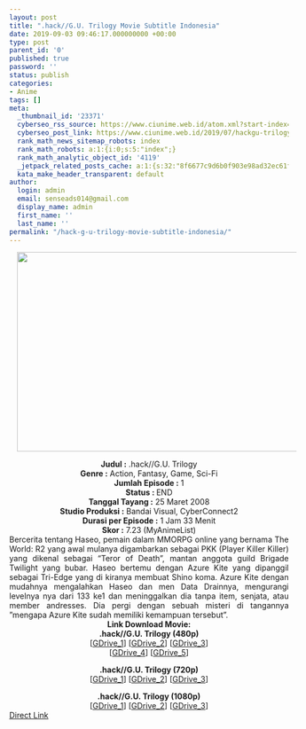 ```yaml
---
layout: post
title: ".hack//G.U. Trilogy Movie Subtitle Indonesia"
date: 2019-09-03 09:46:17.000000000 +00:00
type: post
parent_id: '0'
published: true
password: ''
status: publish
categories:
- Anime
tags: []
meta:
  _thumbnail_id: '23371'
  cyberseo_rss_source: https://www.ciunime.web.id/atom.xml?start-index=3451&max-results=150
  cyberseo_post_link: https://www.ciunime.web.id/2019/07/hackgu-trilogy-movie-subtitle-indonesia.html
  rank_math_news_sitemap_robots: index
  rank_math_robots: a:1:{i:0;s:5:"index";}
  rank_math_analytic_object_id: '4119'
  _jetpack_related_posts_cache: a:1:{s:32:"8f6677c9d6b0f903e98ad32ec61f8deb";a:2:{s:7:"expires";i:1657923473;s:7:"payload";a:0:{}}}
  kata_make_header_transparent: default
author:
  login: admin
  email: senseads014@gmail.com
  display_name: admin
  first_name: ''
  last_name: ''
permalink: "/hack-g-u-trilogy-movie-subtitle-indonesia/"
---
```

<div class="separator" style="clear: both; text-align: center;"><a href="https://1.bp.blogspot.com/-P69tXfRJ2D0/XTv8mb3G8fI/AAAAAAAAcsM/tnDigWrFyhQtWjhOS9yPcnt31IyU4Ca8gCLcBGAs/s1600/.hack%2BG.U.%2BTrilogy.jpg" imageanchor="1" style="margin-left: 1em; margin-right: 1em;"><img border="0" data-original-height="720" data-original-width="1280" height="360" src="{{ site.baseurl }}/assets/2019/09/.hack%2BG.U.%2BTrilogy.jpg" width="640" /></a></div>
<p>
<div style="text-align: center;"><b>Judul</b><b><b> </b>:</b> .hack//G.U. Trilogy</div>
<div style="text-align: center;"><b><b>Genre :</b></b> Action, Fantasy, Game, Sci-Fi</div>
<div style="text-align: center;"><b>Jumlah Episode :</b> 1<br /><b>Status :&nbsp;</b>END<br /><b>Tanggal Tayang :</b> 25 Maret 2008<br /><b>Studio Produksi :</b> Bandai Visual, CyberConnect2<br /><b>Durasi per Episode :</b> 1 Jam 33 Menit</div>
<div style="text-align: center;"><b>Skor :</b> 7.23 (MyAnimeList)</div>
<div style="text-align: center;"></div>
<div style="text-align: justify;"><span class="isi">Bercerita tentang Haseo, pemain dalam MMORPG online yang bernama The World: R2 yang awal mulanya digambarkan sebagai PKK (Player Killer Killer) yang dikenal sebagai “Teror of Death”, mantan anggota guild Brigade Twilight yang bubar. Haseo bertemu dengan Azure Kite yang dipanggil sebagai Tri-Edge yang di kiranya membuat Shino koma. Azure Kite dengan mudahnya mengalahkan Haseo dan men Data Drainnya, mengurangi levelnya nya dari 133 ke1 dan meninggalkan dia tanpa item, senjata, atau member andresses. Dia pergi dengan sebuah misteri di tangannya ”mengapa Azure Kite sudah memiliki kemampuan tersebut”.</span></div>
<div style="text-align: justify;"></div>
<div style="text-align: justify;"></div>
<div style="text-align: center;"><b>Link Download Movie:</b></div>
<div style="text-align: center;"><b>.hack//G.U. Trilogy (480p)</b></div>
<div style="text-align: center;">
<div style="text-align: center;">
<div style="text-align: center;">[<a href="https://drive.google.com/uc?id=1jCrxfhMq4iTUNr8En5862gxgsOJ6xf-X&amp;export=download" target="_blank" rel="noopener">GDrive_1</a>] [<a href="https://drive.google.com/uc?export=download&amp;id=1vyb5SFXyNEDS21L_cYt2WwnRiP0xLvrP" target="_blank" rel="noopener">GDrive_2</a>] [<a href="https://drive.google.com/uc?export=download&amp;id=1dsAHuMVlvM6Cz-5J7Rd2PObzlYTEjZCR" target="_blank" rel="noopener">GDrive_3</a>]<br />[<a href="https://drive.google.com/uc?export=download&amp;id=1DzzzuRQMkmTnesFrKJRlcPFGTUlU1wyN" target="_blank" rel="noopener">GDrive_4</a>]&nbsp;[<a href="https://drive.google.com/uc?export=download&amp;id=1iSV-4a-UFp3T49LYTdUzVLZsOmfvK-a3" target="_blank" rel="noopener">GDrive_5</a>]</p>
<div style="text-align: center;"><b>.hack//G.U. Trilogy (720p)</b></div>
<div style="text-align: center;">
<div style="text-align: center;">
<div style="text-align: center;">[<a href="https://drive.google.com/uc?export=download&amp;id=1cVX4nXAM4L9TkKiDFWFn7WQDTdcrDZzc" target="_blank" rel="noopener">GDrive_1</a>] [<a href="https://drive.google.com/uc?export=download&amp;id=1I3q9OYLipgMcnoSSz93opUmKacE9heqG" target="_blank" rel="noopener">GDrive_2</a>] [<a href="https://drive.google.com/uc?export=download&amp;id=14GNEdmHwriTITXzMPcUdvhguevLSg_rz" target="_blank" rel="noopener">GDrive_3</a>]</p>
<div style="text-align: center;"><b>.hack//G.U. Trilogy (1080p)</b></div>
<div style="text-align: center;">
<div style="text-align: center;">
<div style="text-align: center;">[<a href="https://drive.google.com/uc?export=download&amp;id=1GsBwv9OkS5PWzGfylY_k74m1QUIaWa6d" target="_blank" rel="noopener">GDrive_1</a>] [<a href="https://drive.google.com/uc?export=download&amp;id=1guBpI7dYMTP5t20Gbw9rVCWgcCR45F02" target="_blank" rel="noopener">GDrive_2</a>] [<a href="https://drive.google.com/uc?export=download&amp;id=1qbixf-8t9_l7li-bt3hZiuitFrqX7T6L" target="_blank" rel="noopener">GDrive_3</a>]</div>
</div>
</div>
</div>
</div>
</div>
</div>
</div>
</div>
<link rel="stylesheet" href="https://cdnjs.cloudflare.com/ajax/libs/font-awesome/4.7.0/css/font-awesome.min.css" />
<div class="divbtn"> <a href="https://handymansurrender.com/fihup8buzv?key=94550f7ce39444073321dde3b8782f97" class="btn"><i class="fa fa-download"></i> Direct Link</a> </div>
